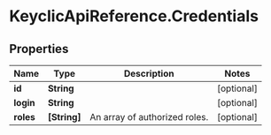 # KeyclicApiReference.Credentials

## Properties
Name | Type | Description | Notes
------------ | ------------- | ------------- | -------------
**id** | **String** |  | [optional] 
**login** | **String** |  | [optional] 
**roles** | **[String]** | An array of authorized roles. | [optional] 


